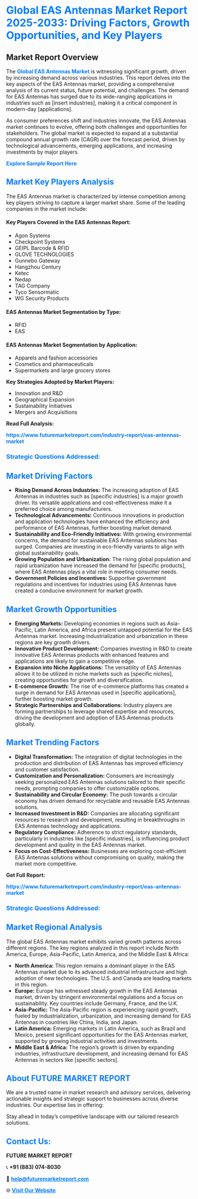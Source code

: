 <h1 style="color: #007BFF;">Global EAS Antennas Market Report 2025-2033: Driving Factors, Growth Opportunities, and Key Players</h1>

<section id="overview">
<h2>Market Report Overview</h2>
<p>The <a href="https://www.futuremarketreport.com/industry-report/eas-antennas-market" style="color: #007BFF; text-decoration: none;"><strong>Global EAS Antennas Market</strong></a> is witnessing significant growth, driven by increasing demand across various industries. This report delves into the key aspects of the EAS Antennas market, providing a comprehensive analysis of its current status, future potential, and challenges. The demand for EAS Antennas has surged due to its wide-ranging applications in industries such as [insert industries], making it a critical component in modern-day [applications].</p>
<p>As consumer preferences shift and industries innovate, the EAS Antennas market continues to evolve, offering both challenges and opportunities for stakeholders. The global market is expected to expand at a substantial compound annual growth rate (CAGR) over the forecast period, driven by technological advancements, emerging applications, and increasing investments by major players.</p>
</section>

<section id="overview">
<p><a href="https://www.futuremarketreport.com/request-sample/reportId=56861" style="color: #007BFF; text-decoration: none;"><strong>Explore Sample Report Here</strong></a></p>
</section>

<section id="key-players">
<h2 style="color: #007BFF;">Market Key Players Analysis</h2>
<p>The EAS Antennas market is characterized by intense competition among key players striving to capture a larger market share. Some of the leading companies in the market include:</p>
<h4>Key Players Covered in the EAS Antennas Report:</h4>
<ul><li>Agon Systems</li><li>Checkpoint Systems</li><li>GEIPL Barcode &amp; RFID</li><li>GLOVE TECHNOLOGIES</li><li>Gunnebo Gateway</li><li>Hangzhou Century</li><li>Ketec</li><li>Nedap</li><li>TAG Company</li><li>Tyco Sensormatic</li><li>WG Security Products</li></ul>
<h4>EAS Antennas Market Segmentation by Type:</h4>
<ul><li>RFID</li><li>EAS</li></ul>

<h4>EAS Antennas Market Segmentation by Application:</h4>
<ul><li>Apparels and fashion accessories</li><li>Cosmetics and pharmaceuticals</li><li>Supermarkets and large grocery stores</li></ul>
<p><strong>Key Strategies Adopted by Market Players:</strong></p>
<ul>
<li>Innovation and R&D</li>
<li>Geographical Expansion</li>
<li>Sustainability Initiatives</li>
<li>Mergers and Acquisitions</li>
</ul>
</section>

<section>
<p><strong>Read Full Analysis: </strong></p><a href="https://www.futuremarketreport.com/industry-report/eas-antennas-market" style="color: #007BFF; text-decoration: none;"><strong>https://www.futuremarketreport.com/industry-report/eas-antennas-market</strong></a>
<h3 style="color: #007BFF;">Strategic Questions Addressed:</h3>
</section>

<section id="driving-factors">
<h2 style="color: #007BFF;">Market Driving Factors</h2>
<ul>
<li><strong>Rising Demand Across Industries:</strong> The increasing adoption of EAS Antennas in industries such as [specific industries] is a major growth driver. Its versatile applications and cost-effectiveness make it a preferred choice among manufacturers.</li>
<li><strong>Technological Advancements:</strong> Continuous innovations in production and application technologies have enhanced the efficiency and performance of EAS Antennas, further boosting market demand.</li>
<li><strong>Sustainability and Eco-Friendly Initiatives:</strong> With growing environmental concerns, the demand for sustainable EAS Antennas solutions has surged. Companies are investing in eco-friendly variants to align with global sustainability goals.</li>
<li><strong>Growing Population and Urbanization:</strong> The rising global population and rapid urbanization have increased the demand for [specific products], where EAS Antennas plays a vital role in meeting consumer needs.</li>
<li><strong>Government Policies and Incentives:</strong> Supportive government regulations and incentives for industries using EAS Antennas have created a conducive environment for market growth.</li>
</ul>
</section>

<section id="growth-opportunities">
<h2 style="color: #007BFF;">Market Growth Opportunities</h2>
<ul>
<li><strong>Emerging Markets:</strong> Developing economies in regions such as Asia-Pacific, Latin America, and Africa present untapped potential for the EAS Antennas market. Increasing industrialization and urbanization in these regions are key growth drivers.</li>
<li><strong>Innovative Product Development:</strong> Companies investing in R&D to create innovative EAS Antennas products with enhanced features and applications are likely to gain a competitive edge.</li>
<li><strong>Expansion into Niche Applications:</strong> The versatility of EAS Antennas allows it to be utilized in niche markets such as [specific niches], creating opportunities for growth and diversification.</li>
<li><strong>E-commerce Growth:</strong> The rise of e-commerce platforms has created a surge in demand for EAS Antennas used in [specific applications], further boosting market growth.</li>
<li><strong>Strategic Partnerships and Collaborations:</strong> Industry players are forming partnerships to leverage shared expertise and resources, driving the development and adoption of EAS Antennas products globally.</li>
</ul>
</section>

<section id="trending-factors">
<h2 style="color: #007BFF;">Market Trending Factors</h2>
<ul>
<li><strong>Digital Transformation:</strong> The integration of digital technologies in the production and distribution of EAS Antennas has improved efficiency and customer satisfaction.</li>
<li><strong>Customization and Personalization:</strong> Consumers are increasingly seeking personalized EAS Antennas solutions tailored to their specific needs, prompting companies to offer customizable options.</li>
<li><strong>Sustainability and Circular Economy:</strong> The push towards a circular economy has driven demand for recyclable and reusable EAS Antennas solutions.</li>
<li><strong>Increased Investment in R&D:</strong> Companies are allocating significant resources to research and development, resulting in breakthroughs in EAS Antennas technology and applications.</li>
<li><strong>Regulatory Compliance:</strong> Adherence to strict regulatory standards, particularly in industries like [specific industries], is influencing product development and quality in the EAS Antennas market.</li>
<li><strong>Focus on Cost-Effectiveness:</strong> Businesses are exploring cost-efficient EAS Antennas solutions without compromising on quality, making the market more competitive.</li>
</ul>
</section>

<section>
<p><strong>Get Full Report: </strong></p><a href="https://www.futuremarketreport.com/industry-report/eas-antennas-market" style="color: #007BFF; text-decoration: none;"><strong>https://www.futuremarketreport.com/industry-report/eas-antennas-market</strong></a>
<h3 style="color: #007BFF;">Strategic Questions Addressed:</h3>
</section>


<section id="regional-analysis">
<h2 style="color: #007BFF;">Market Regional Analysis</h2>
<p>The global EAS Antennas market exhibits varied growth patterns across different regions. The key regions analyzed in this report include North America, Europe, Asia-Pacific, Latin America, and the Middle East & Africa:</p>
<ul>
<li><strong>North America:</strong> This region remains a dominant player in the EAS Antennas market due to its advanced industrial infrastructure and high adoption of new technologies. The U.S. and Canada are leading markets in this region.</li>
<li><strong>Europe:</strong> Europe has witnessed steady growth in the EAS Antennas market, driven by stringent environmental regulations and a focus on sustainability. Key countries include Germany, France, and the U.K.</li>
<li><strong>Asia-Pacific:</strong> The Asia-Pacific region is experiencing rapid growth, fueled by industrialization, urbanization, and increasing demand for EAS Antennas in countries like China, India, and Japan.</li>
<li><strong>Latin America:</strong> Emerging markets in Latin America, such as Brazil and Mexico, present significant opportunities for the EAS Antennas market, supported by growing industrial activities and investments.</li>
<li><strong>Middle East & Africa:</strong> The region’s growth is driven by expanding industries, infrastructure development, and increasing demand for EAS Antennas in sectors like [specific sectors].</li>
</ul>
</section>

<footer>
<h2 style="color: #007BFF;">About FUTURE MARKET REPORT</h2>
<p>We are a trusted name in market research and advisory services, delivering actionable insights and strategic support to businesses across diverse industries. Our expertise lies in offering:</p>

<p>Stay ahead in today’s competitive landscape with our tailored research solutions.</p>

<h2 style="color: #007BFF;">Contact Us:</h2>
<p><strong>FUTURE MARKET REPORT</strong></p>
<p>📞 <strong>+91 (883) 074-8030</strong></p>
<p>📧 <strong><a href="mailto:help@futuremarketreport.com" style="color: #007BFF;">help@futuremarketreport.com</a></strong></p>
<p>🌐 <strong><a href="https://www.futuremarketreport.com/" style="color: #007BFF;">Visit Our Website</a></strong></p>
</footer>